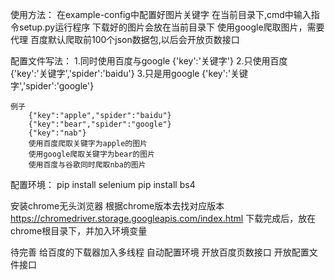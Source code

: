 使用方法：
    在example-config中配置好图片关键字
    在当前目录下,cmd中输入指令setup.py运行程序
    下载好的图片会放在当前目录下
    使用google爬取图片，需要代理
    百度默认爬取前100个json数据包,以后会开放页数接口

配置文件写法：
    1.同时使用百度与google
        {'key':'关键字'}
    2.只使用百度
        {'key':'关键字','spider':'baidu'}
    3.只是用google
        {'key':'关键字','spider':'google'}

    例子
        {"key":"apple","spider":"baidu"}
        {"key":"bear","spider":"google"}
        {"key":"nab"}
        使用百度爬取关键字为apple的图片
        使用google爬取关键字为bear的图片
        使用百度与谷歌同时爬取nba的图片

配置环境：
    pip install selenium 
    pip install bs4

安装chrome无头浏览器
    根据chrome版本去找对应版本 https://chromedriver.storage.googleapis.com/index.html
    下载完成后，放在chrome根目录下，并加入环境变量

待完善
    给百度的下载器加入多线程
    自动配置环境
    开放百度页数接口
    开放配置文件接口
